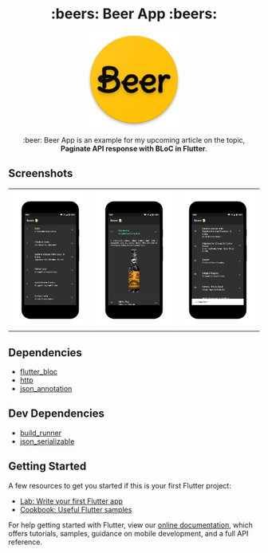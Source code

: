 <h1 align="center">:beers: Beer App :beers:</h1>

<p align="center"><img src="https://raw.githubusercontent.com/piedcipher/beer-app/master/assets/app_icon.png"></p>

<p align="center">:beer: Beer App is an example for my upcoming article on the topic, <b>Paginate API response with BLoC in Flutter</b>.</p>

## Screenshots
<table>
    <tr>
        <td><img src="https://raw.githubusercontent.com/piedcipher/beer-app/master/screenshots/1.png"></td>
        <td><img src="https://raw.githubusercontent.com/piedcipher/beer-app/master/screenshots/2.png"></td>
        <td><img src="https://raw.githubusercontent.com/piedcipher/beer-app/master/screenshots/3.png"></td>
    </tr>
</table>

## Dependencies

- [flutter_bloc](https://pub.dev/packages/flutter_bloc)
- [http](https://pub.dev/packages/http)
- [json_annotation](https://pub.dev/packages/json_annotation)

## Dev Dependencies

- [build_runner](https://pub.dev/packages/build_runner)
- [json_serializable](https://pub.dev/packages/json_serializable)

## Getting Started

A few resources to get you started if this is your first Flutter project:

- [Lab: Write your first Flutter app](https://flutter.dev/docs/get-started/codelab)
- [Cookbook: Useful Flutter samples](https://flutter.dev/docs/cookbook)

For help getting started with Flutter, view our
[online documentation](https://flutter.dev/docs), which offers tutorials,
samples, guidance on mobile development, and a full API reference.
